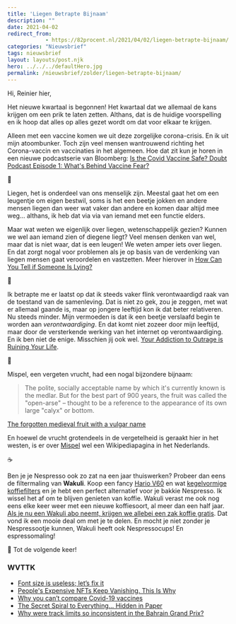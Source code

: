 ```yaml
---
title: 'Liegen Betrapte Bijnaam'
description: ""
date: 2021-04-02
redirect_from: 
            - https://82procent.nl/2021/04/02/liegen-betrapte-bijnaam/
categories: "Nieuwsbrief"
tags: nieuwsbrief	
layout: layouts/post.njk
hero: ../../../defaultHero.jpg
permalink: /nieuwsbrief/zolder/liegen-betrapte-bijnaam/
---
```

<!-- wp:paragraph -->

Hi, Reinier hier,

<!-- /wp:paragraph -->

<!-- wp:paragraph -->

Het nieuwe kwartaal is begonnen! Het kwartaal dat we allemaal de kans krijgen om een prik te laten zetten. Althans, dat is de huidige voorspelling en ik hoop dat alles op alles gezet wordt om dat voor elkaar te krijgen.

<!-- /wp:paragraph -->

<!-- wp:paragraph -->

Alleen met een vaccine komen we uit deze zorgelijke corona-crisis. En ik uit mijn atoombunker. Toch zijn veel mensen wantrouwend richting het Corona-vaccin en vaccinaties in het algemeen. Hoe dat zit kun je horen in een nieuwe podcastserie van Bloomberg: [Is the Covid Vaccine Safe? Doubt Podcast Episode 1: What's Behind Vaccine Fear?](https://www.bloomberg.com/news/articles/2021-03-23/is-the-covid-vaccine-safe-distrust-breeds-hesitancy-crisis-doubt-podcast?srnd=prognosis-podcast)

<!-- /wp:paragraph -->

<!-- wp:paragraph -->

🤥

<!-- /wp:paragraph -->

<!-- wp:paragraph -->

Liegen, het is onderdeel van ons menselijk zijn. Meestal gaat het om een leugentje om eigen bestwil, soms is het een beetje jokken en andere mensen liegen dan weer wat vaker dan andere en komen daar altijd mee weg… althans, ik heb dat via via van iemand met een functie elders.

<!-- /wp:paragraph -->

<!-- wp:paragraph -->

Maar wat weten we eigenlijk over liegen, wetenschappelijk gezien? Kunnen we wel aan iemand zien of diegene liegt? Veel mensen denken van wel, maar dat is niet waar, dat is een leugen! We weten amper iets over liegen. En dat zorgt nogal voor problemen als je op basis van de verdenking van liegen mensen gaat veroordelen en vastzetten. Meer hierover in [How Can You Tell if Someone Is Lying?](https://www.theatlantic.com/science/archive/2021/03/how-to-spot-a-liar/618425/)

<!-- /wp:paragraph -->

<!-- wp:paragraph -->

🤨

<!-- /wp:paragraph -->

<!-- wp:paragraph -->

Ik betrapte me er laatst op dat ik steeds vaker flink verontwaardigd raak van de toestand van de samenleving. Dat is niet zo gek, zou je zeggen, met wat er allemaal gaande is, maar op jongere leeftijd kon ik dat beter relativeren. Nu steeds minder. Mijn vermoeden is dat ik een beetje verslaafd begin te worden aan _verontwaardiging_. En dat komt niet zozeer door mijn leeftijd, maar door de versterkende werking van het internet op verontwaardiging. En ik ben niet de enige. Misschien jij ook wel. [Your Addiction to Outrage is Ruining Your Life](https://medium.com/the-bad-influence/your-addiction-to-outrage-is-ruining-your-life-9effebdfeaca).

<!-- /wp:paragraph -->

<!-- wp:paragraph -->

🌳

<!-- /wp:paragraph -->

<!-- wp:paragraph -->

Mispel, een vergeten vrucht, had een nogal bijzondere bijnaam:

<!-- /wp:paragraph -->

<!-- wp:quote -->

> The polite, socially acceptable name by which it's currently known is the medlar. But for the best part of 900 years, the fruit was called the "open-arse" – thought to be a reference to the appearance of its own large "calyx" or bottom.

<!-- /wp:quote -->

<!-- wp:paragraph -->

[The forgotten medieval fruit with a vulgar name](https://www.bbc.com/future/article/20210325-the-strange-medieval-fruit-the-world-forgot)

<!-- /wp:paragraph -->

<!-- wp:paragraph -->

En hoewel de vrucht grotendeels in de vergetelheid is geraakt hier in het westen, is er over [Mispel](https://nl.wikipedia.org/wiki/Mispel) wel een Wikipediapagina in het Nederlands.

<!-- /wp:paragraph -->

<!-- wp:paragraph -->

☕️

<!-- /wp:paragraph -->

<!-- wp:paragraph -->

Ben je je Nespresso ook zo zat na een jaar thuiswerken? Probeer dan eens de filtermaling van **Wakuli**. Koop een fancy [Hario V60](https://partner.bol.com/click/click?p=2&t=url&s=1066120&f=TXL&url=https%3A%2F%2Fwww.bol.com%2Fnl%2Fp%2Fhario-dripper-v60-02-kunststof-transparant%2F9200000058790620%2F&name=Hario%20Dripper%20V60-02%20Kunststof%20-%20Transparant) en wat [kegelvormige koffiefilters](https://partner.bol.com/click/click?p=2&t=url&s=1066120&f=TXL&url=https%3A%2F%2Fwww.bol.com%2Fnl%2Fp%2Fhario-koffiefilters-v60-01-kegelvormig%2F9200000056331843%2F&name=Hario%20Koffiefilters%20V60%2001%20-%20kegelvormig) en je hebt een perfect alternatief voor je bakkie Nespresso. Ik wissel het af om te blijven genieten van koffie. Wakuli verast me ook nog eens elke keer weer met een nieuwe koffiesoort, al meer dan een half jaar. [Als je nu een Wakuli abo neemt, krijgen we allebei een zak koffie gratis](http://coffee.wakuli.com/c?grsf=q2ks4s). Dat vond ik een mooie deal om met je te delen. En mocht je niet zonder je Nespressootje kunnen, Wakuli heeft ook Nespressocups! En espressomaling!

<!-- /wp:paragraph -->

<!-- wp:paragraph -->

👋 Tot de volgende keer!

<!-- /wp:paragraph -->

<!-- wp:heading {"level":3} -->

### WVTTK

<!-- /wp:heading -->

<!-- wp:list -->

- [Font size is useless; let’s fix it](https://tonsky.me/blog/font-size/)
- [People's Expensive NFTs Keep Vanishing. This Is Why](https://www.vice.com/en/article/pkdj79/peoples-expensive-nfts-keep-vanishing-this-is-why)
- [Why you can’t compare Covid-19 vaccines](https://youtube.com/watch?v=K3odScka55A)
- [The Secret Spiral to Everything… Hidden in Paper](https://youtu.be/pUF5esTscZI)
- [Why were track limits so inconsistent in the Bahrain Grand Prix?](https://youtu.be/0MRmhaUPIg0)

<!-- /wp:list -->
